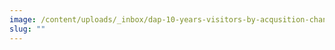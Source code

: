 ```yaml
---
image: /content/uploads/_inbox/dap-10-years-visitors-by-acqusition-channel-chart.png
slug: ""
---
```


